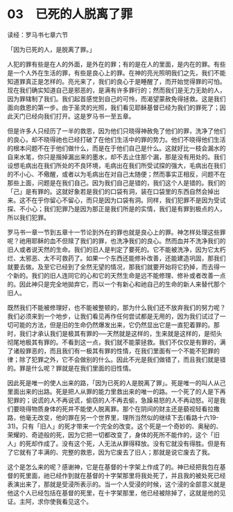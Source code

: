 # 03　已死的人脱离了罪


读经：罗马书七章六节

「因为已死的人，是脱离了罪。」

人犯的罪有些是在人的外面，是外在的罪；有的是在人的里面，是内在的罪。有些是一个人外在生活的罪，有些是良心上的罪。在神的亮光照明我们之先，我们不能知道罪真正是怎样的。亮光来了，我们的良心于是睡醒了，而开始觉得罪的可怕。现在我们确实知道自己是邪恶的，是满有许多罪行的；然而我们是无力无助的人，因为罪辖制了我们。我们起首感觉到自己的可怜，而渴望蒙赦免得拯救。这是我们面向救恩的第一步。由于圣灵的光照，我们看见耶稣基督已经为我们的罪死了；因此天门已经向我们打开。这是罗马书一至五章。

但是许多人只经历了一半的救恩，因为他们只晓得神赦免了他们的罪，洗净了他们的良心，却不晓得祂也已经打破了在他们生活中的罪的势力。他们不晓得他们生活的根本问题不在于他们做什么，而是在于他们自己是什么。这就好比一枝会漏水的自来水笔，你只是揩掉漏出来的墨水，却不去止住那个漏，那是没有用处的。我们设想毛病出在我们所处的不良环境，毛病出在我们所受试探的强大，毛病出在我们的不小心、不儆醒，或者以为毛病出在对自己太随便；然而事实正相反，问题不在那些上面，问题是在我们自己。因为我们自己是错的，我们这个人是错的。我们的「己」是有罪的。这就好象若是我们的口袋有洞，装在口袋里的东西自然会掉出来。这不在乎你留心不留心，而只是因为口袋有洞。同样，我们犯罪不是因为受试探、不小心；我们犯罪乃是因为那正是我们所是的实情，我们是有罪到极点的人，所以我们犯罪。

罗马书一章一节到五章十一节论到外在的罪也就是良心上的罪。神怎样处理这些罪呢？祂用耶稣的血不但赎了我们的罪，也洗净我们的良心。然而血并不洗净我们的旧人或者说天然的生命。我们的旧人是判定了要死的。它不能被洗净，因为它太朽烂、太邪恶、太不可救药了。如果一个东西还能修补改善，还能建造巩固，那我们就要去做。及至它已经到了全然无望的情况，那我们就要开始将它扔掉，而去得一个新的。我们的旧人连同它的心和它的天然生命是远不能修理、修补或者改善一点的。因此神只是完全地拋弃它，而以一个有新心和祂自己的生命的新人来替代那个旧人。

既然我们不能被修理好，也不能被整顿的，那为什么我们还不放弃我们的努力呢？我们必须来到一个地步，让我们看见再作任何尝试都是无用的，因为我们试过了一切可能的方法，但是旧的生命仍然爆发出来，它仍然显出它是一直犯着罪的。那时，我们才承认我们是极其有罪的──天然就是这样的，生来就是这样的，是彻头彻尾地极其有罪的。不看到这一点，我们就不能蒙拯救。我们不仅仅是有罪的，满了诸般罪恶的，而且我们有一极其有罪的性情，在我们里面有一个不能不犯罪的律；除了犯罪之外，它不会做别的什么。因此不光是我们做错了，而且我们就是错的。罪是什么呢？罪就是在我们里面的旧性情。

因此死是唯一的使人出来的路，「因为已死的人是脱离了罪」。死是唯一的叫人从己里面出来的出路。死是把人从罪的能力里救出来的唯一的路。一个死了的人是下再犯罪的；说谎的人不再说谎，偷窃的人不再去偷，急躁易怒的人不再动怒。可是我们要晓得物质身体的死并不能使人脱离罪。那个在阴间的财主还是藐视轻看拉撒路，他毫无改变，他的罪在另一个世界里，理所当然似的继续下去(看路十六19-31)。只有「旧人」的死才带来一个完全的改变。这个死是一个奇妙的、奥秘的、荣耀的、奇迹般的死，因为它把一切都改变了，身体的死所不能作的，这个「旧人」的死却作成了。没有这个死，人无法从罪得释放。没有它就没有得胜。但是有了它就有了丰满的、完整的救恩，因为它废去了旧人；那就是说它废去了我。

这个是怎么来的呢？感谢神，它是在基督的十字架上作成了的。神已经把我包在基督的死里面，祂已经作到就在基督的十字架那里将我处死了，并且我的被处死已经表演出来了，那就是受浸所表示的。当一个人受浸的时候，这个浸的全部意义就是他这个人已经包括在基督的死里，在十字架那里，他已经被除掉了，这就是他的见证。主阿，求你使我看见这个。



